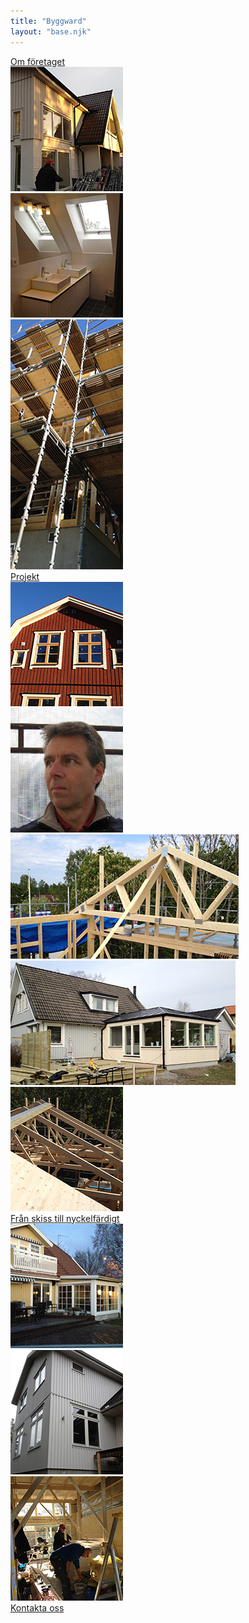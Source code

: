 ```yaml
---
title: "Byggward"
layout: "base.njk"
---
```


<div class="masonry-wrapper">
<div class="d1 text-block"><a href="/om-foretaget/">Om företaget</a></div>
<div class="d2"><img src="images/boxes/hus1.png" alt="" /></div>
<div class="d3"><img src="images/boxes/badrum.png" alt="" /></div>
<div class="d4">
    <img src="images/boxes/stallning.png" alt="" />
</div>
<div class="d5 text-block"><a href="/projekt/">Projekt</a></div>
<div class="d6"><img src="images/boxes/hus8.png" alt="" /></div>
<div class="d7"><img src="images/boxes/hasse2.png" alt="" /></div>
<div class="d8"><img src="images/boxes/hus2.png" alt="" /></div>
<div class="d9"><img src="images/boxes/hus4.png" alt="" /></div>
<div class="d10"><img src="images/boxes/hus6.png" alt="" /></div>
<div class="d11 text-block"><a href="/fran-skiss-till-nyckelfardigt/">Från skiss till nyckelfärdigt</a></div>
<div class="d12"><img src="images/boxes/hus7.png" alt="" /></div>
<div class="d13"><img src="images/boxes/hus5.png" alt="" /></div>
<div class="d14"><img src="images/boxes/inne.png" alt="" /></div>
<div class="d15 text-block"><a href="/byggfirma-taby/">Kontakta oss</a></div>
</div>
